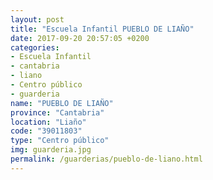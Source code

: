 ```yaml
---
layout: post
title: "Escuela Infantil PUEBLO DE LIAÑO"
date: 2017-09-20 20:57:05 +0200
categories:
- Escuela Infantil
- cantabria
- liano
- Centro público
- guarderia
name: "PUEBLO DE LIAÑO"
province: "Cantabria"
location: "Liaño"
code: "39011803"
type: "Centro público"
img: guarderia.jpg
permalink: /guarderias/pueblo-de-liano.html
---
```

